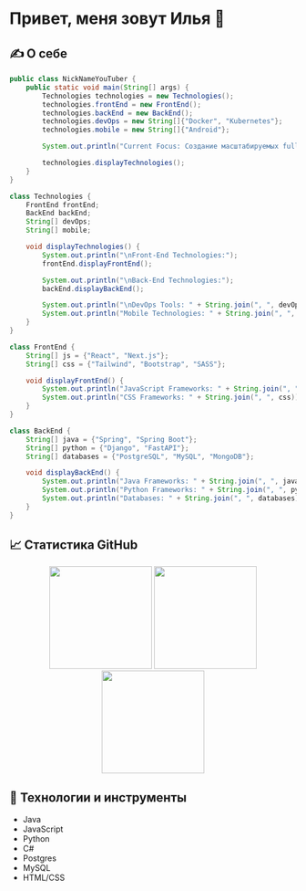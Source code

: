 # Привет, меня зовут Илья 👋

## ✍️ О себе
```java
public class NickNameYouTuber {
    public static void main(String[] args) {
        Technologies technologies = new Technologies();
        technologies.frontEnd = new FrontEnd();
        technologies.backEnd = new BackEnd();
        technologies.devOps = new String[]{"Docker", "Kubernetes"};
        technologies.mobile = new String[]{"Android"};

        System.out.println("Current Focus: Создание масштабируемых full-stack приложений");

        technologies.displayTechnologies();
    }
}

class Technologies {
    FrontEnd frontEnd;
    BackEnd backEnd;
    String[] devOps;
    String[] mobile;

    void displayTechnologies() {
        System.out.println("\nFront-End Technologies:");
        frontEnd.displayFrontEnd();

        System.out.println("\nBack-End Technologies:");
        backEnd.displayBackEnd();

        System.out.println("\nDevOps Tools: " + String.join(", ", devOps));
        System.out.println("Mobile Technologies: " + String.join(", ", mobile));
    }
}

class FrontEnd {
    String[] js = {"React", "Next.js"};
    String[] css = {"Tailwind", "Bootstrap", "SASS"};

    void displayFrontEnd() {
        System.out.println("JavaScript Frameworks: " + String.join(", ", js));
        System.out.println("CSS Frameworks: " + String.join(", ", css));
    }
}

class BackEnd {
    String[] java = {"Spring", "Spring Boot"};
    String[] python = {"Django", "FastAPI"};
    String[] databases = {"PostgreSQL", "MySQL", "MongoDB"};

    void displayBackEnd() {
        System.out.println("Java Frameworks: " + String.join(", ", java));
        System.out.println("Python Frameworks: " + String.join(", ", python));
        System.out.println("Databases: " + String.join(", ", databases));
    }
}
```
## 📈 Статистика GitHub
<div align="center">
    <img height="180em" src="http://github-readme-streak-stats.herokuapp.com?user=ileztom&theme=tokyonight&hide_border=true&date_format=M%20j%5B%2C%20Y%5D"/>
    <img height="180em" src="https://github-readme-stats.vercel.app/api/top-langs/?username=ileztom&layout=compact&langs_count=7&theme=tokyonight&hide_border=true"/>
</div>

<div align="center">
    <img height="180em" src="https://github-readme-stats.vercel.app/api?username=ileztom&show_icons=true&theme=radical"/>
</div>

## 🔧 Технологии и инструменты
<!--
<div align="center">
    ![Java](https://github.com/user-attachments/assets/9a02072d-7d7c-4ce0-8618-087ec55e71ae)
    
</div>
-->

- Java 
- JavaScript
- Python
- C#
- Postgres
- MySQL
- HTML/CSS


<!--

## ✅ Активность


## 📝 Мои последние проекты
- [Проект 1](ссылка на проект 1) - Краткое описание проекта.
- [Проект 2](ссылка на проект 2) - Краткое описание проекта.

-->

<!--
**ileztom/ileztom** is a ✨ _special_ ✨ repository because its `README.md` (this file) appears on your GitHub profile.

Here are some ideas to get you started:

- 🔭 I’m currently working on ...
- 🌱 I’m currently learning ...
- 👯 I’m looking to collaborate on ...
- 🤔 I’m looking for help with ...
- 💬 Ask me about ...
- 📫 How to reach me: ...
- 😄 Pronouns: ...
- ⚡ Fun fact: ...
-->
